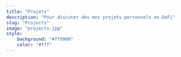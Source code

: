 ```yaml
---
title: "Projets"
description: "Pour discuter des mes projets personnels en DeFi"
slug: "Projects"
image: "projects.jpg"
style:
    background: "#ff9900"
    color: "#fff"
---
```

